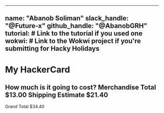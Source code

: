 
---
name: "Abanob Soliman"
slack_handle: "@Future-x"
github_handle: "@AbanobGRH"
tutorial: # Link to the tutorial if you used one
wokwi: # Link to the Wokwi project if you're submitting for Hacky Holidays
---

# My HackerCard

How much is it going to cost? 
Merchandise Total
$13.00
Shipping Estimate
$21.40
--
Grand Total
$34.40

